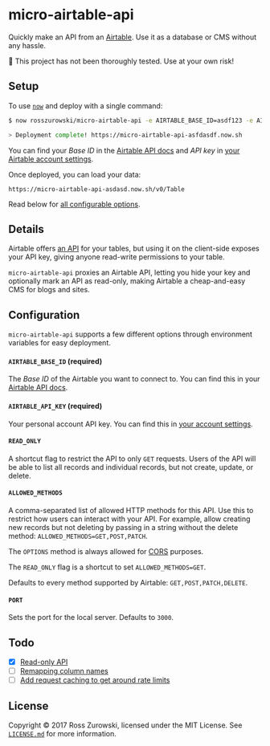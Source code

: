 # micro-airtable-api

Quickly make an API from an [Airtable](https://airtable.com/). Use it as a database or CMS without any hassle.

:construction: This project has not been thoroughly tested. Use at your own risk!

## Setup

To use [`now`](https://now.sh/) and deploy with a single command:

```bash
$ now rosszurowski/micro-airtable-api -e AIRTABLE_BASE_ID=asdf123 -e AIRTABLE_API_KEY=xyz123

> Deployment complete! https://micro-airtable-api-asfdasdf.now.sh
```

You can find your _Base ID_ in the [Airtable API docs](https://airtable.com/api) and _API key_ in [your Airtable account settings](https://airtable.com/account).

Once deployed, you can load your data:

```
https://micro-airtable-api-asdasd.now.sh/v0/Table
```

Read below for [all configurable options](#configuration).

## Details

Airtable offers [an API](https://airtable.com/api) for your tables, but using it on the client-side exposes your API key, giving anyone read-write permissions to your table.

`micro-airtable-api` proxies an Airtable API, letting you hide your key and optionally mark an API as read-only, making Airtable a cheap-and-easy CMS for blogs and sites.

## Configuration

`micro-airtable-api` supports a few different options through environment variables for easy deployment.

#### `AIRTABLE_BASE_ID` (required)

The _Base ID_ of the Airtable you want to connect to. You can find this in your [Airtable API docs](https://airtable.com/api).

#### `AIRTABLE_API_KEY` (required)

Your personal account API key. You can find this in [your account settings](https://airtable.com/account).

#### `READ_ONLY`

A shortcut flag to restrict the API to only `GET` requests. Users of the API will be able to list all records and individual records, but not create, update, or delete.

#### `ALLOWED_METHODS`

A comma-separated list of allowed HTTP methods for this API. Use this to restrict how users can interact with your API. For example, allow creating new records but not deleting by passing in a string without the delete method: `ALLOWED_METHODS=GET,POST,PATCH`.

The `OPTIONS` method is always allowed for [CORS](https://developer.mozilla.org/en-US/docs/Web/HTTP/CORS) purposes.

The `READ_ONLY` flag is a shortcut to set `ALLOWED_METHODS=GET`.

Defaults to every method supported by Airtable: `GET,POST,PATCH,DELETE`.

#### `PORT`

Sets the port for the local server. Defaults to `3000`.

## Todo

- [x] [Read-only API](https://github.com/rosszurowski/micro-airtable-api/issues/2)
- [ ] [Remapping column names](https://github.com/rosszurowski/micro-airtable-api/issues/3)
- [ ] [Add request caching to get around rate limits](https://github.com/rosszurowski/micro-airtable-api/issues/5)

## License

Copyright ©️ 2017 Ross Zurowski, licensed under the MIT License. See [`LICENSE.md`](https://github.com/rosszurowski/micro-airtable-api/blob/master/LICENSE.md) for more information.
